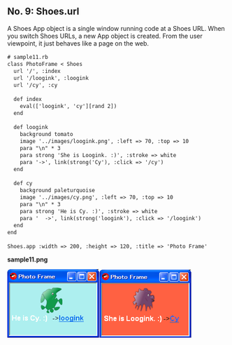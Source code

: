 No. 9: Shoes.url
--------------

A Shoes App object is a single window running code at a Shoes URL. 
When you switch Shoes URLs, a new App object is created. 
From the user viewpoint, it just behaves like a page on the web. 

	# sample11.rb
	class PhotoFrame < Shoes
	  url '/', :index
	  url '/loogink', :loogink
	  url '/cy', :cy
	  
	  def index
	    eval(['loogink', 'cy'][rand 2])
	  end
	  
	  def loogink
	    background tomato
	    image '../images/loogink.png', :left => 70, :top => 10
	    para "\n" * 3
	    para strong 'She is Loogink. :)', :stroke => white
	    para '->', link(strong('Cy'), :click => '/cy')
	  end
	  
	  def cy
	    background paleturquoise
	    image '../images/cy.png', :left => 70, :top => 10
	    para "\n" * 3
	    para strong 'He is Cy. :)', :stroke => white
	    para '  ->', link(strong('loogink'), :click => '/loogink')
	  end
	end
	
	Shoes.app :width => 200, :height => 120, :title => 'Photo Frame'

**sample11.png**

![sample11.png](http://github.com/ashbb/shoes_tutorial_html/raw/master/images/sample11.png)
